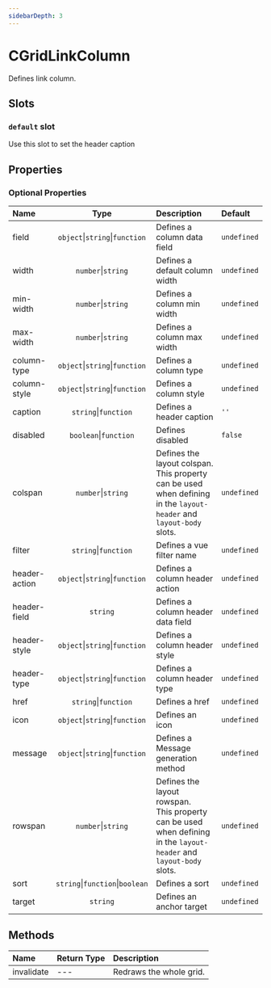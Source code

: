 ```yaml
---
sidebarDepth: 3
---
```


# CGridLinkColumn

Defines link column.

## Slots

<!-- SLOT_DEFAULT_START -->

### `default` slot

Use this slot to set the header caption

<!-- SLOT_DEFAULT_END -->

## Properties

<!-- PROPS_TABLE_START -->

### Optional Properties

| Name          |                  Type                   | Description                                                                                                            | Default     |
| :------------ | :-------------------------------------: | :--------------------------------------------------------------------------------------------------------------------- | :---------- |
| field         | `object`&#124;`string`&#124;`function`  | Defines a column data field                                                                                            | `undefined` |
| width         |         `number`&#124;`string`          | Defines a default column width                                                                                         | `undefined` |
| min-width     |         `number`&#124;`string`          | Defines a column min width                                                                                             | `undefined` |
| max-width     |         `number`&#124;`string`          | Defines a column max width                                                                                             | `undefined` |
| column-type   | `object`&#124;`string`&#124;`function`  | Defines a column type                                                                                                  | `undefined` |
| column-style  | `object`&#124;`string`&#124;`function`  | Defines a column style                                                                                                 | `undefined` |
| caption       |        `string`&#124;`function`         | Defines a header caption                                                                                               | `''`        |
| disabled      |        `boolean`&#124;`function`        | Defines disabled                                                                                                       | `false`     |
| colspan       |         `number`&#124;`string`          | Defines the layout colspan.<br>This property can be used when defining in the `layout-header` and `layout-body` slots. | `undefined` |
| filter        |        `string`&#124;`function`         | Defines a vue filter name                                                                                              | `undefined` |
| header-action | `object`&#124;`string`&#124;`function`  | Defines a column header action                                                                                         | `undefined` |
| header-field  |                `string`                 | Defines a column header data field                                                                                     | `undefined` |
| header-style  | `object`&#124;`string`&#124;`function`  | Defines a column header style                                                                                          | `undefined` |
| header-type   | `object`&#124;`string`&#124;`function`  | Defines a column header type                                                                                           | `undefined` |
| href          |        `string`&#124;`function`         | Defines a href                                                                                                         | `undefined` |
| icon          | `object`&#124;`string`&#124;`function`  | Defines an icon                                                                                                        | `undefined` |
| message       | `object`&#124;`string`&#124;`function`  | Defines a Message generation method                                                                                    | `undefined` |
| rowspan       |         `number`&#124;`string`          | Defines the layout rowspan.<br>This property can be used when defining in the `layout-header` and `layout-body` slots. | `undefined` |
| sort          | `string`&#124;`function`&#124;`boolean` | Defines a sort                                                                                                         | `undefined` |
| target        |                `string`                 | Defines an anchor target                                                                                               | `undefined` |

<!-- PROPS_TABLE_END -->

## Methods

<!-- METHODS_TABLE_START -->

| Name       | Return Type | Description             |
| :--------- | :---------- | :---------------------- |
| invalidate | ---         | Redraws the whole grid. |

<!-- METHODS_TABLE_END -->
